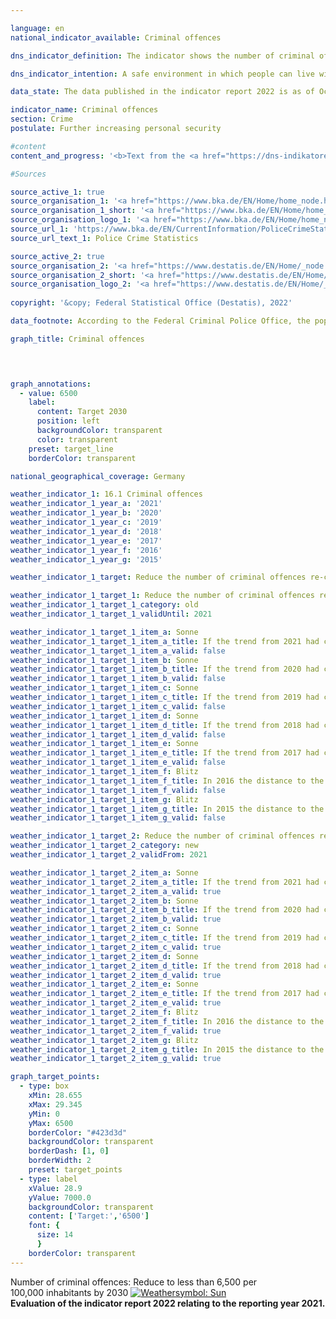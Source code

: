 ```yaml
---

language: en    
national_indicator_available: Criminal offences    

dns_indicator_definition: The indicator shows the number of criminal offences reported to the police per 100,000&nbsp;inhabitants.    

dns_indicator_intention: A safe environment in which people can live without fear of lawlessness and crime is an essential prerequisite for sustainable development. The target is therefore to bring the number of recorded criminal offences per 100,000&nbsp;inhabitants down to less than 6,500&nbsp;by 2030.    

data_state: The data published in the indicator report 2022 is as of Oct 31 2022. The data shown on this platform is updated regularly, so that more current data may be available online than published in the <a href="https://dns-indikatoren.de/assets/publications/reports/en/2022.pdf">indicator report 2022</a>.    

indicator_name: Criminal offences    
section: Crime    
postulate: Further increasing personal security    

#content     
content_and_progress: '<b>Text from the <a href="https://dns-indikatoren.de/assets/publications/reports/en/2021.pdf">Indicator Report 2021&nbsp;</a></b><br><br>The indicator covers all criminal offences recorded in the Police Crime Statistics. These are criminal offences reported to and fully processed by the police, except offences against the security of the state, traffic offences and administrative offences.<br><br>Criminal offences committed outside the Federal Republic of Germany are not included, nor are offences that are not within the remit of the police, such as financial and tax offences, or are reported directly to and processed by the public prosecution office, such as offences relating to false testimony in court.<br><br>The Police Crime Statistics publications are compiled annually based on the data available from the Land Criminal Police Offices and the Federal Criminal Police Office. To calculate the number of criminal offences per 100,000&nbsp;inhabitants, (extrapolated) population figures based on the 2011&nbsp;census are used for the entire time series. This methodology allows comparisons over time to be made from 1993&nbsp;onwards. It should be noted that this results in discrepancies in relation to the Police Crime Statistics data published prior to 2013.<br><br>Changes in the Police Crime Statistics do not always reflect actual changes, as the statistics cover only that proportion of criminal activity that officially comes to the attention of the police. Since there is no statistical data on offences which go unreported, such crimes cannot be reflected in the Police Crime Statistics. However, the proportion of reported versus unreported crime was investigated in 2012&nbsp;and 2017&nbsp;by means of the German Victim Survey. For the offences dealt with in the survey, no statistically significant change in reporting rates was found between 2012&nbsp;and 2017.<br><br>The number of offences was 6,548&nbsp;per 100,000&nbsp;inhabitants in 2019. If the trend seen in recent years continues, the target value of fewer than 6,500&nbsp;offences set for 2030&nbsp;will be achieved. The indicator fell by 21.6% between 1993&nbsp;and 2019. This trajectory, however, has not been continuous. For instance, it increased from 2000&nbsp;to 2004, before entering a slight decline which continued until 2010. The large number of people who entered Germany as refugees and asylum-seekers from 2015&nbsp;on is also reflected in the Police Crime Statistics, with violation of the legislation concerning foreigners (<abbr title="for example (exempli gratia)">e.g.</abbr> illegal entry) soaring by 211.8% in 2016&nbsp;compared with 2014. Such offences had fallen drastically by 2019, though, when they made up only 3% of all criminal offences. Even when violations of the legislation concerning foreigners are accounted for, the total number of criminal offences registered by the police was lower in 2019&nbsp;than in previous years.<br><br>In 2019, the total number of criminal offences registered by the police was 5.4&nbsp;million. Of these, 1.6% involved domestic burglary, 15.3% involved fraud and 2.4% involved dangerous and serious bodily injury. Between 2014&nbsp;and 2019, the incidence of domestic burglary fell by 42.7% and fraud fell by 14%, while cases of dangerous and serious bodily injury rose by 5.8%. The success rate for solving cases was 57.5% of all offences registered by the police in 2019, roughly the same as in the previous year. There were significant differences, however, depending on the type of criminal offence. For domestic burglary, for example, the rate of cases solved was only 17.4%. By contrast, 66.6% of fraud offences and 82.9% of cases of serious and grievous bodily harm cases were cleared up. The comparatively low success rate for domestic burglary is related to a high rate of reporting combined with the comparatively infrequent existence of solid leads pointing to the perpetrators. This is in sharp contrast to cases of fraud and bodily injury. These crimes have high clear-up rates because, in most cases, the identity of the suspect becomes known to the police as the crime is reported.'    

#Sources    

source_active_1: true
source_organisation_1: '<a href="https://www.bka.de/EN/Home/home_node.html">Federal Criminal Police Office</a>'
source_organisation_1_short: '<a href="https://www.bka.de/EN/Home/home_node.html" target="_blank">Federal Criminal Police Office</a>'
source_organisation_logo_1: '<a href="https://www.bka.de/EN/Home/home_node.html" target="_blank"><img src="https://dnsUpgradeEnvironment.github.io/dns-indicators/public/OrgImgEn/bka.png" alt="Federal Criminal Police Office" title=" Click here to visit the homepage of the organizationFederal Criminal Police Office" style="height:60px; width:148px; border: transparent"/></a>'
source_url_1: 'https://www.bka.de/EN/CurrentInformation/PoliceCrimeStatistics/policecrimestatistics_node.html'
source_url_text_1: Police Crime Statistics

source_active_2: true
source_organisation_2: '<a href="https://www.destatis.de/EN/Home/_node.html">Federal Statistical Office</a>'
source_organisation_2_short: '<a href="https://www.destatis.de/EN/Home/_node.html" target="_blank">Federal Statistical Office</a>'
source_organisation_logo_2: '<a href="https://www.destatis.de/EN/Home/_node.html" target="_blank"><img src="https://dnsUpgradeEnvironment.github.io/dns-indicators/public/OrgImgEn/destatis.png" alt="Federal Statistical Office" title=" Click here to visit the homepage of the organizationFederal Statistical Office" style="height:60px; width:148px; border: transparent"/></a>'
    
copyright: '&copy; Federal Statistical Office (Destatis), 2022'    

data_footnote: According to the Federal Criminal Police Office, the population numbers relate to the previous year.    

graph_title: Criminal offences    

    


graph_annotations:
  - value: 6500
    label:
      content: Target 2030
      position: left
      backgroundColor: transparent
      color: transparent
    preset: target_line
    borderColor: transparent        

national_geographical_coverage: Germany    

weather_indicator_1: 16.1 Criminal offences
weather_indicator_1_year_a: '2021'
weather_indicator_1_year_b: '2020'
weather_indicator_1_year_c: '2019'
weather_indicator_1_year_d: '2018'
weather_indicator_1_year_e: '2017'
weather_indicator_1_year_f: '2016'
weather_indicator_1_year_g: '2015'

weather_indicator_1_target: Reduce the number of criminal offences re-corded per 100,000&nbsp;inhabitants to less than 6,500&nbsp;by 2030

weather_indicator_1_target_1: Reduce the number of criminal offences re-corded per 100,000&nbsp;inhabitants to less than <b>7,000</b> by <b>2030</b>
weather_indicator_1_target_1_category: old
weather_indicator_1_target_1_validUntil: 2021

weather_indicator_1_target_1_item_a: Sonne
weather_indicator_1_target_1_item_a_title: If the trend from 2021 had continued, the target value would have been reached or missed by less than 5% of the difference between the target value and the value at that time.
weather_indicator_1_target_1_item_a_valid: false
weather_indicator_1_target_1_item_b: Sonne
weather_indicator_1_target_1_item_b_title: If the trend from 2020 had continued, the target value would have been reached or missed by less than 5% of the difference between the target value and the value at that time.
weather_indicator_1_target_1_item_b_valid: false
weather_indicator_1_target_1_item_c: Sonne
weather_indicator_1_target_1_item_c_title: If the trend from 2019 had continued, the target value would have been reached or missed by less than 5% of the difference between the target value and the value at that time.
weather_indicator_1_target_1_item_c_valid: false
weather_indicator_1_target_1_item_d: Sonne
weather_indicator_1_target_1_item_d_title: If the trend from 2018 had continued, the target value would have been reached or missed by less than 5% of the difference between the target value and the value at that time.
weather_indicator_1_target_1_item_d_valid: false
weather_indicator_1_target_1_item_e: Sonne
weather_indicator_1_target_1_item_e_title: If the trend from 2017 had continued, the target value would have been reached or missed by less than 5% of the difference between the target value and the value at that time.
weather_indicator_1_target_1_item_e_valid: false
weather_indicator_1_target_1_item_f: Blitz
weather_indicator_1_target_1_item_f_title: In 2016 the distance to the target was constantly high or had increased. Thus, the indicator did not develop in the desired direction.
weather_indicator_1_target_1_item_f_valid: false
weather_indicator_1_target_1_item_g: Blitz
weather_indicator_1_target_1_item_g_title: In 2015 the distance to the target was constantly high or had increased. Thus, the indicator did not develop in the desired direction.
weather_indicator_1_target_1_item_g_valid: false

weather_indicator_1_target_2: Reduce the number of criminal offences re-corded per 100,000&nbsp;inhabitants to less than <b>6,500&nbsp;</b>by <b>2030</b>
weather_indicator_1_target_2_category: new
weather_indicator_1_target_2_validFrom: 2021

weather_indicator_1_target_2_item_a: Sonne
weather_indicator_1_target_2_item_a_title: If the trend from 2021 had continued, the target value would have been reached or missed by less than 5% of the difference between the target value and the value at that time.
weather_indicator_1_target_2_item_a_valid: true
weather_indicator_1_target_2_item_b: Sonne
weather_indicator_1_target_2_item_b_title: If the trend from 2020 had continued, the target value would have been reached or missed by less than 5% of the difference between the target value and the value at that time.
weather_indicator_1_target_2_item_b_valid: true
weather_indicator_1_target_2_item_c: Sonne
weather_indicator_1_target_2_item_c_title: If the trend from 2019 had continued, the target value would have been reached or missed by less than 5% of the difference between the target value and the value at that time.
weather_indicator_1_target_2_item_c_valid: true
weather_indicator_1_target_2_item_d: Sonne
weather_indicator_1_target_2_item_d_title: If the trend from 2018 had continued, the target value would have been reached or missed by less than 5% of the difference between the target value and the value at that time.
weather_indicator_1_target_2_item_d_valid: true
weather_indicator_1_target_2_item_e: Sonne
weather_indicator_1_target_2_item_e_title: If the trend from 2017 had continued, the target value would have been reached or missed by less than 5% of the difference between the target value and the value at that time.
weather_indicator_1_target_2_item_e_valid: true
weather_indicator_1_target_2_item_f: Blitz
weather_indicator_1_target_2_item_f_title: In 2016 the distance to the target was constantly high or had increased. Thus, the indicator did not develop in the desired direction.
weather_indicator_1_target_2_item_f_valid: true
weather_indicator_1_target_2_item_g: Blitz
weather_indicator_1_target_2_item_g_title: In 2015 the distance to the target was constantly high or had increased. Thus, the indicator did not develop in the desired direction.
weather_indicator_1_target_2_item_g_valid: true    

graph_target_points:
  - type: box
    xMin: 28.655
    xMax: 29.345
    yMin: 0
    yMax: 6500
    borderColor: "#423d3d"
    backgroundColor: transparent
    borderDash: [1, 0]
    borderWidth: 2
    preset: target_points
  - type: label
    xValue: 28.9
    yValue: 7000.0
    backgroundColor: transparent
    content: ['Target:','6500']
    font: {
      size: 14
      }
    borderColor: transparent    
---
```



<div>
  <div class="my-header">
    <label class="default">Number of criminal offences: Reduce to less than 6,500&nbsp;per 100,000&nbsp;inhabitants by 2030
      <a href="https://dnsUpgradeEnvironment.github.io/dns-indicators/en/status"><img src="https://g205sdgs.github.io/sdg-indicators/public/Wettersymbole/Sonne.png" title="If the trend from 2021 (Data as of Oct 31 2022) had continued, the target value would have been reached or missed by less than 5% of the difference between the target value and the value at that time." alt="Weathersymbol: Sun"/>
      </a>
    </label>
  </div>
</div>
<div class="my-header-note">
  <label class="default"><b>Evaluation of the indicator report 2022 relating to the reporting year 2021.
  </b></label>
</div>